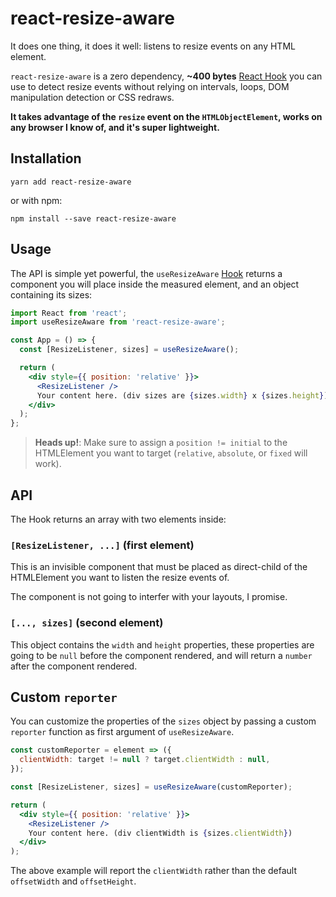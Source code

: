 # react-resize-aware

It does one thing, it does it well: listens to resize events on any HTML element.

`react-resize-aware` is a zero dependency, **~400 bytes** [React Hook](https://reactjs.org/docs/hooks-reference.html) you can use to detect resize events without relying on intervals, loops, DOM manipulation detection or CSS redraws.

**It takes advantage of the `resize` event on the `HTMLObjectElement`, works on any browser I know of, and it's super lightweight.**

## Installation

```
yarn add react-resize-aware
```

or with npm:

```
npm install --save react-resize-aware
```

## Usage

The API is simple yet powerful, the `useResizeAware` [Hook](https://reactjs.org/docs/hooks-reference.html)
returns a component you will place inside the measured element, and an object containing its sizes:

```jsx
import React from 'react';
import useResizeAware from 'react-resize-aware';

const App = () => {
  const [ResizeListener, sizes] = useResizeAware();

  return (
    <div style={{ position: 'relative' }}>
      <ResizeListener />
      Your content here. (div sizes are {sizes.width} x {sizes.height})
    </div>
  );
};
```

> **Heads up!**: Make sure to assign a `position != initial` to the HTMLElement you want to target (`relative`, `absolute`, or `fixed` will work).

## API

The Hook returns an array with two elements inside:

### `[ResizeListener, ...]` (first element)

This is an invisible component that must be placed as direct-child of the HTMLElement you want to listen the resize events of.

The component is not going to interfer with your layouts, I promise.

### `[..., sizes]` (second element)

This object contains the `width` and `height` properties, these properties are going to be `null` before the component rendered, and will return a `number` after the component rendered.

## Custom `reporter`

You can customize the properties of the `sizes` object by passing a custom `reporter` function as first argument of `useResizeAware`.

```jsx
const customReporter = element => ({
  clientWidth: target != null ? target.clientWidth : null,
});

const [ResizeListener, sizes] = useResizeAware(customReporter);

return (
  <div style={{ position: 'relative' }}>
    <ResizeListener />
    Your content here. (div clientWidth is {sizes.clientWidth})
  </div>
);
```

The above example will report the `clientWidth` rather than the default `offsetWidth` and `offsetHeight`.
